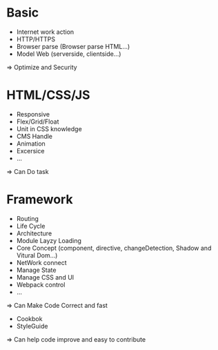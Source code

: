 # Basic
- Internet work action
- HTTP/HTTPS
- Browser parse (Browser parse HTML...)
- Model Web (serverside, clientside...)

=> Optimize and Security

# HTML/CSS/JS
- Responsive
- Flex/Grid/Float
- Unit in CSS knowledge
- CMS Handle
- Animation
- Excersice
- ...

=> Can Do task

# Framework
- Routing
- Life Cycle
- Architecture
- Module Layzy Loading
- Core Concept
 (component, directive, changeDetection, Shadow and Vitural Dom...)
- NetWork connect
- Manage State
- Manage CSS and UI
- Webpack control
- ...

=> Can Make Code Correct and fast

- Cookbok
- StyleGuide

=> Can help code improve and easy to contribute